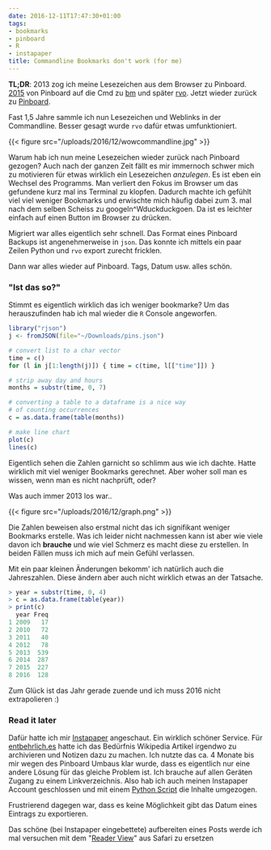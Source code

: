 ```yaml
---
date: 2016-12-11T17:47:30+01:00
tags:
- bookmarks
- pinboard
- R
- instapaper
title: Commandline Bookmarks don't work (for me)
---
```


**TL;DR**: 2013 zog ich meine Lesezeichen aus dem Browser zu Pinboard.
[2015](/blog/2015/04/06/bookmarks/) von Pinboard auf die Cmd zu
[bm](https://github.com/noqqe/bm) und später [rvo](https://github.com/noqqe/rvo).
Jetzt wieder zurück zu [Pinboard](https://pinboard.in).

Fast 1,5 Jahre sammle ich nun Lesezeichen und Weblinks in der Commandline.
Besser gesagt wurde `rvo` dafür etwas umfunktioniert.

{{< figure src="/uploads/2016/12/wowcommandline.jpg" >}}

Warum hab ich nun meine Lesezeichen wieder zurück nach Pinboard gezogen? Auch nach der ganzen Zeit fällt es mir immernoch schwer mich zu motivieren für etwas wirklich ein Lesezeichen _anzulegen_. Es ist
eben ein Wechsel des Programms. Man verliert den Fokus im Browser um das gefundene
kurz mal ins Terminal zu klopfen. Dadurch machte ich gefühlt viel viel
weniger Bookmarks und erwischte mich häufig dabei zum 3. mal nach dem
selben Scheiss zu googeln^Wduckduckgoen. Da ist es leichter einfach auf
einen Button im Browser zu drücken.

Migriert war alles eigentlich sehr schnell. Das Format eines Pinboard
Backups ist angenehmerweise in `json`. Das konnte ich mittels ein paar
Zeilen Python und `rvo` export zurecht fricklen.

Dann war alles wieder auf Pinboard. Tags, Datum usw. alles schön.

### "Ist das so?"

Stimmt es eigentlich wirklich das ich weniger bookmarke?
Um das herauszufinden hab ich mal wieder die `R` Console angeworfen.

``` R
library("rjson")
j <- fromJSON(file="~/Downloads/pins.json")

# convert list to a char vector
time = c()
for (l in j[1:length(j)]) { time = c(time, l[["time"]]) }

# strip away day and hours
months = substr(time, 0, 7)

# converting a table to a dataframe is a nice way
# of counting occurrences
c = as.data.frame(table(months))

# make line chart
plot(c)
lines(c)
```

Eigentlich sehen die Zahlen garnicht so schlimm aus wie ich dachte. Hatte
wirklich mit viel weniger Bookmarks gerechnet. Aber woher soll man es
wissen, wenn man es nicht nachprüft, oder?

Was auch immer 2013 los war..

{{< figure src="/uploads/2016/12/graph.png" >}}

Die Zahlen beweisen also erstmal nicht das ich signifikant weniger
Bookmarks erstelle. Was ich leider nicht nachmessen kann ist aber wie viele
davon ich **brauche** und wie viel Schmerz es macht diese zu erstellen.
In beiden Fällen muss ich mich auf mein Gefühl verlassen.

Mit ein paar kleinen Änderungen bekomm' ich natürlich auch die
Jahreszahlen. Diese ändern aber auch nicht wirklich etwas an der Tatsache.

``` R
> year = substr(time, 0, 4)
> c = as.data.frame(table(year))
> print(c)
  year Freq
1 2009   17
2 2010   72
3 2011   40
4 2012   78
5 2013  539
6 2014  287
7 2015  227
8 2016  128
```

Zum Glück ist das Jahr gerade zuende und ich muss 2016 nicht extrapolieren
:)

### Read it later

Dafür hatte ich mir [Instapaper](https://instapaper.com) angeschaut. Ein
wirklich schöner Service. Für [entbehrlich.es](https://entbehrlich.es)
hatte ich das Bedürfnis Wikipedia Artikel irgendwo zu archivieren und
Notizen dazu zu machen. Ich nutzte das ca. 4 Monate bis mir wegen des
Pinboard Umbaus klar wurde, dass es eigentlich nur eine andere Lösung für
das gleiche Problem ist. Ich brauche auf allen Geräten Zugang zu einem
Linkverzeichnis. Also hab ich auch meinen Instapaper Account geschlossen
und mit einem [Python Script](https://gist.github.com/noqqe/98acc173dd19a7213b84a8cf15409c4d)
die Inhalte umgezogen.

Frustrierend dagegen war, dass es keine Möglichkeit gibt das Datum eines
Eintrags zu exportieren.

Das schöne (bei Instapaper eingebettete) aufbereiten eines Posts werde ich
mal versuchen mit dem "[Reader View](https://support.apple.com/kb/PH21467?locale=en_US)" aus Safari zu ersetzen

